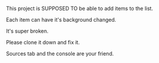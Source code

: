 This project is SUPPOSED TO be able to add items to the list.

Each item can have it's background changed.

It's super broken.

Please clone it down and fix it. 

Sources tab and the console are your friend. 

